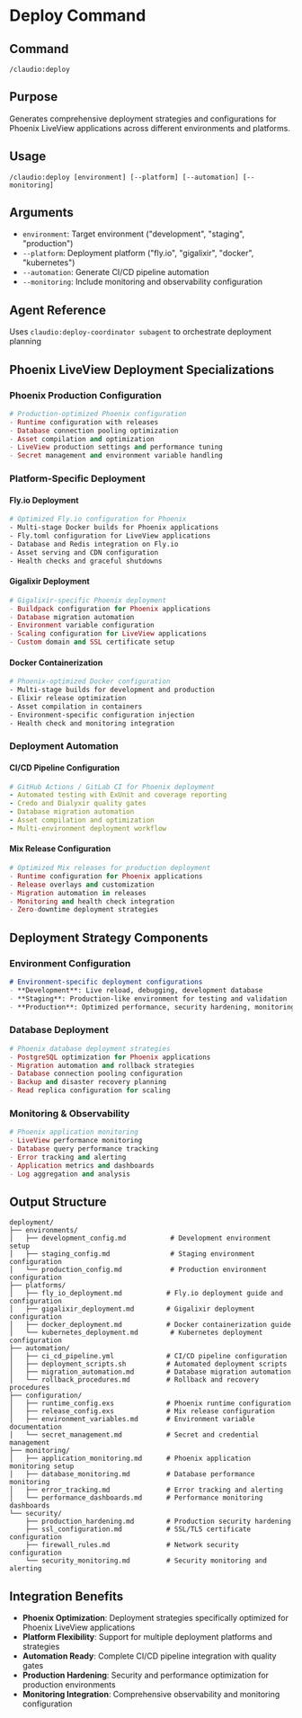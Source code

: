 # Deploy Command

## Command
`/claudio:deploy`

## Purpose
Generates comprehensive deployment strategies and configurations for Phoenix LiveView applications across different environments and platforms.

## Usage
```
/claudio:deploy [environment] [--platform] [--automation] [--monitoring]
```

## Arguments
- `environment`: Target environment ("development", "staging", "production")
- `--platform`: Deployment platform ("fly.io", "gigalixir", "docker", "kubernetes")
- `--automation`: Generate CI/CD pipeline automation
- `--monitoring`: Include monitoring and observability configuration

## Agent Reference
Uses `claudio:deploy-coordinator subagent` to orchestrate deployment planning

## Phoenix LiveView Deployment Specializations

### Phoenix Production Configuration
```elixir
# Production-optimized Phoenix configuration
- Runtime configuration with releases
- Database connection pooling optimization
- Asset compilation and optimization
- LiveView production settings and performance tuning
- Secret management and environment variable handling
```

### Platform-Specific Deployment

#### Fly.io Deployment
```dockerfile
# Optimized Fly.io configuration for Phoenix
- Multi-stage Docker builds for Phoenix applications
- Fly.toml configuration for LiveView applications
- Database and Redis integration on Fly.io
- Asset serving and CDN configuration
- Health checks and graceful shutdowns
```

#### Gigalixir Deployment
```elixir
# Gigalixir-specific Phoenix deployment
- Buildpack configuration for Phoenix applications
- Database migration automation
- Environment variable configuration
- Scaling configuration for LiveView applications
- Custom domain and SSL certificate setup
```

#### Docker Containerization
```dockerfile
# Phoenix-optimized Docker configuration
- Multi-stage builds for development and production
- Elixir release optimization
- Asset compilation in containers
- Environment-specific configuration injection
- Health check and monitoring integration
```

### Deployment Automation

#### CI/CD Pipeline Configuration
```yaml
# GitHub Actions / GitLab CI for Phoenix deployment
- Automated testing with ExUnit and coverage reporting
- Credo and Dialyxir quality gates
- Database migration automation
- Asset compilation and optimization
- Multi-environment deployment workflow
```

#### Mix Release Configuration
```elixir
# Optimized Mix releases for production deployment
- Runtime configuration for Phoenix applications
- Release overlays and customization
- Migration automation in releases
- Monitoring and health check integration
- Zero-downtime deployment strategies
```

## Deployment Strategy Components

### Environment Configuration
```markdown
# Environment-specific deployment configurations
- **Development**: Live reload, debugging, development database
- **Staging**: Production-like environment for testing and validation
- **Production**: Optimized performance, security hardening, monitoring
```

### Database Deployment
```elixir
# Phoenix database deployment strategies
- PostgreSQL optimization for Phoenix applications
- Migration automation and rollback strategies
- Database connection pooling configuration
- Backup and disaster recovery planning
- Read replica configuration for scaling
```

### Monitoring & Observability
```elixir
# Phoenix application monitoring
- LiveView performance monitoring
- Database query performance tracking
- Error tracking and alerting
- Application metrics and dashboards
- Log aggregation and analysis
```

## Output Structure
```
deployment/
├── environments/
│   ├── development_config.md           # Development environment setup
│   ├── staging_config.md               # Staging environment configuration
│   └── production_config.md            # Production environment configuration
├── platforms/
│   ├── fly_io_deployment.md           # Fly.io deployment guide and configuration
│   ├── gigalixir_deployment.md        # Gigalixir deployment configuration
│   ├── docker_deployment.md           # Docker containerization guide
│   └── kubernetes_deployment.md        # Kubernetes deployment configuration
├── automation/
│   ├── ci_cd_pipeline.yml             # CI/CD pipeline configuration
│   ├── deployment_scripts.sh          # Automated deployment scripts
│   ├── migration_automation.md        # Database migration automation
│   └── rollback_procedures.md         # Rollback and recovery procedures
├── configuration/
│   ├── runtime_config.exs             # Phoenix runtime configuration
│   ├── release_config.exs             # Mix release configuration
│   ├── environment_variables.md       # Environment variable documentation
│   └── secret_management.md           # Secret and credential management
├── monitoring/
│   ├── application_monitoring.md      # Phoenix application monitoring setup
│   ├── database_monitoring.md         # Database performance monitoring
│   ├── error_tracking.md              # Error tracking and alerting
│   └── performance_dashboards.md      # Performance monitoring dashboards
└── security/
    ├── production_hardening.md        # Production security hardening
    ├── ssl_configuration.md           # SSL/TLS certificate configuration
    ├── firewall_rules.md              # Network security configuration
    └── security_monitoring.md         # Security monitoring and alerting
```

## Integration Benefits
- **Phoenix Optimization**: Deployment strategies specifically optimized for Phoenix LiveView applications
- **Platform Flexibility**: Support for multiple deployment platforms and strategies
- **Automation Ready**: Complete CI/CD pipeline integration with quality gates
- **Production Hardening**: Security and performance optimization for production environments
- **Monitoring Integration**: Comprehensive observability and monitoring configuration